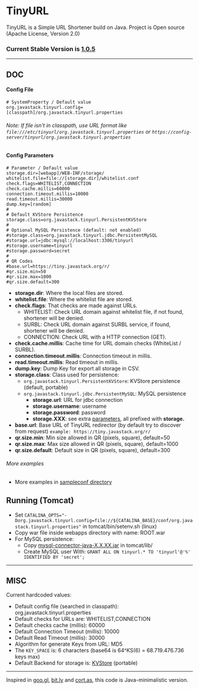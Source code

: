 # TinyURL

TinyURL is a Simple URL Shortener build on Java. Project is Open source (Apache License, Version 2.0) 

### Current Stable Version is [1.0.5](https://maven-release.s3.amazonaws.com/release/org/javastack/tinyurl/1.0.5/tinyurl-1.0.5.war)

---

## DOC

#### Config File

    # SystemProperty / Default value
    org.javastack.tinyurl.config=[classpath]/org.javastack.tinyurl.properties

###### Note: If file isn't in classpath, use URL format like ```file:///etc/tinyurl/org.javastack.tinyurl.properties``` or ```https://config-server/tinyurl/org.javastack.tinyurl.properties```

#### Config Parameters

    # Parameter / Default value
    storage.dir=[webapp]/WEB-INF/storage/
    whitelist.file=file://[storage.dir]/whitelist.conf
    check.flags=WHITELIST,CONNECTION
    check.cache.millis=60000
    connection.timeout.millis=10000
    read.timeout.millis=30000
    dump.key=[random]
    #
    # Default KVStore Persistence
    storage.class=org.javastack.tinyurl.PersistentKVStore
    #
    # Optional MySQL Persistence (default: not enabled)
    #storage.class=org.javastack.tinyurl.jdbc.PersistentMySQL
    #storage.url=jdbc:mysql://localhost:3306/tinyurl
    #storage.username=tinyurl
    #storage.password=secret
    #
    # QR Codes
    #base.url=https://tiny.javastack.org/r/
    #qr.size.min=50
    #qr.size.max=1000
    #qr.size.default=300

* **storage.dir**: Where the local files are stored.
* **whitelist.file**: Where the whitelist file are stored.
* **check.flags**: That checks are made against URLs.
    * WHITELIST: Check URL domain against whitelist file, if not found, shortener will be denied.
    * SURBL: Check URL domain against SURBL service, if found, shortener will be denied.
    * CONNECTION: Check URL with a HTTP connection (GET). 
* **check.cache.millis**: Cache time for URL domain checks (WhiteList / SURBL).
* **connection.timeout.millis**: Connection timeout in millis.
* **read.timeout.millis**: Read timeout in millis.
* **dump.key**: Dump Key for export all storage in CSV.
* **storage.class**: Class used for persistence:
    * `org.javastack.tinyurl.PersistentKVStore`: KVStore persistence (default, portable)
    * `org.javastack.tinyurl.jdbc.PersistentMySQL`: MySQL persistence
        * **storage.url**: URL for jdbc connection
        * **storage.username**: username
        * **storage.password**: password
        * **storage.XXX**: see extra [parameters](https://tomcat.apache.org/tomcat-7.0-doc/jdbc-pool.html#Common_Attributes), all prefixed with **storage.**
* **base.url**: Base URL of TinyURL redirector (by default try to discover from request) `example: https://tiny.javastack.org/r/`
* **qr.size.min**: Min size allowed in QR (pixels, square), default=50
* **qr.size.max**: Max size allowed in QR (pixels, square), default=1000
* **qr.size.default**: Default size in QR (pixels, square), default=300


###### More examples

* More examples in [sampleconf directory](https://github.com/ggrandes/tinyurl/tree/master/sampleconf/)

## Running (Tomcat)

* Set `CATALINA_OPTS="-Dorg.javastack.tinyurl.config=file://${CATALINA_BASE}/conf/org.javastack.tinyurl.properties"` in tomcat/bin/setenv.sh (linux)
* Copy war file inside webapps directory with name: ROOT.war
* For MySQL persistence: 
    * Copy [mysql-connector-java-X.X.XX.jar](http://search.maven.org/#search|gav|1|g%3A"mysql"%20AND%20a%3A"mysql-connector-java") in tomcat/lib/
    * Create MySQL user With: `GRANT ALL ON tinyurl.* TO 'tinyurl'@'%' IDENTIFIED BY 'secret';`

---

## MISC
Current hardcoded values:

* Default config file (searched in classpath): org.javastack.tinyurl.properties
* Default checks for URLs are: WHITELIST,CONNECTION
* Default checks cache (millis): 60000
* Default Connection Timeout (millis): 10000
* Default Read Timeout (millis): 30000
* Algorithm for generate Keys from URL: MD5
* The `KEY_SPACE` is: 6 characters (base64 is 64^KS(6) = 68.719.476.736 keys max)
* Default Backend for storage is: [KVStore](https://github.com/ggrandes/kvstore/) (portable)


---
Inspired in [goo.gl](https://goo.gl/), [bit.ly](https://bitly.com/) and [cort.as](http://cortas.elpais.com/), this code is Java-minimalistic version.
